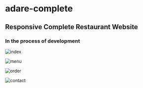 # adare-complete
## Responsive Complete Restaurant Website
### In the process of development

![index](https://user-images.githubusercontent.com/60416638/139876983-8df02cda-380c-4152-8bac-157f9e13796a.png)

![menu](https://user-images.githubusercontent.com/60416638/139877127-4a450473-6d02-47f6-93a5-1d744786224e.png)

![order](https://user-images.githubusercontent.com/60416638/139877137-6b9ca792-52bf-4a21-9b0d-5f8a1b0da5b0.png)

![contact](https://user-images.githubusercontent.com/60416638/139877148-052dcbaf-cbc3-4607-a4ba-d15a361c7b05.png)
